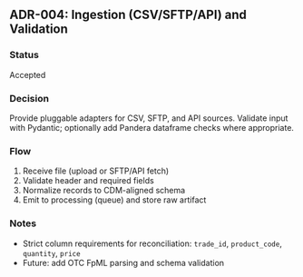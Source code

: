 ## ADR-004: Ingestion (CSV/SFTP/API) and Validation

### Status
Accepted

### Decision
Provide pluggable adapters for CSV, SFTP, and API sources. Validate input with Pydantic; optionally add Pandera dataframe checks where appropriate.

### Flow
1. Receive file (upload or SFTP/API fetch)
2. Validate header and required fields
3. Normalize records to CDM-aligned schema
4. Emit to processing (queue) and store raw artifact

### Notes
- Strict column requirements for reconciliation: `trade_id`, `product_code`, `quantity`, `price`
- Future: add OTC FpML parsing and schema validation


